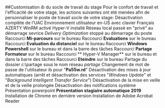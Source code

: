 ﻿##Customisation *ib* du socle de travail du stage
Pour le confort de travail et l'efficacité de votre stage, les actions suivantes ont été menées afin de personnaliser le poste de travail socle de votre stage:
Désactivation complète de l'UAC
Environnement utilisateur en-US avec clavier Français AZERTY
WinRM activé
Hyper-V installé
Réseau local passé en "privé" au démarrage
sevrice *Delivery Optimization* stoppé au démarrage du poste
Raccourci **Mi-parcours** sur le bureau
Raccourci **Evaluations** sur le bureau
Raccourci **Evaluation du distanciel** sur le bureau
Raccourci **Windows Powershell** sur le bureau et dans la barre des tâches
Raccourci **Partage Formateur** sur le bureau
Raccourci ** Hyper-V Manager** sur le bureau et dans la barre des tâches
Raccourci **Eteindre** sur le bureau
Partage du dossier c:\partage sous le nom réseau *partage*
Changement de mot de passe de l'utilisateur ib pour "**Pa55w.rd**"
Désactivation des mises à jour automatiques (arrêt et désactivation des services "*Windows Update*" et "*Background Intelligent Transfer Service*")
Désactivation de la mise en veille et de la veille prolongée
Désactivation des notifications système
Présentation powerpoint **Présentation stagiaire automatique 2019**
Installation de Chrome en dernière version
Installation de Adobe Acrobat Reader
